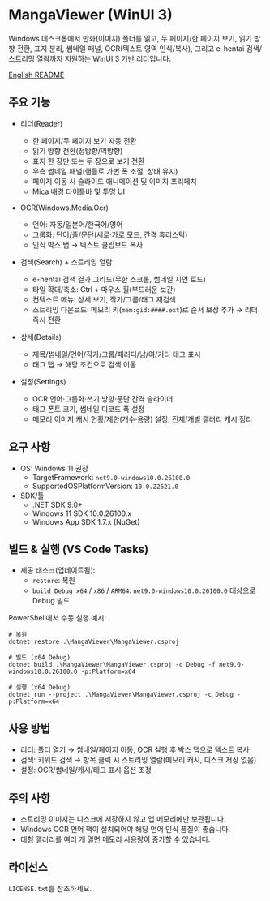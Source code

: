 # MangaViewer (WinUI 3)

Windows 데스크톱에서 만화(이미지) 폴더를 읽고, 두 페이지/한 페이지 보기, 읽기 방향 전환, 표지 분리, 썸네일 패널, OCR(텍스트 영역 인식/복사), 그리고 e-hentai 검색/스트리밍 열람까지 지원하는 WinUI 3 기반 리더입니다.

[English README](./README.md)

## 주요 기능

- 리더(Reader)
  - 한 페이지/두 페이지 보기 자동 전환
  - 읽기 방향 전환(정방향/역방향)
  - 표지 한 장만 또는 두 장으로 보기 전환
  - 우측 썸네일 패널(핸들로 가변 폭 조절, 상태 유지)
  - 페이지 이동 시 슬라이드 애니메이션 및 이미지 프리페치
  - Mica 배경 타이틀바 및 투명 UI

- OCR(Windows.Media.Ocr)
  - 언어: 자동/일본어/한국어/영어
  - 그룹화: 단어/줄/문단(세로·가로 모드, 간격 휴리스틱)
  - 인식 박스 탭 → 텍스트 클립보드 복사

- 검색(Search) + 스트리밍 열람
  - e-hentai 검색 결과 그리드(무한 스크롤, 썸네일 지연 로드)
  - 타일 확대/축소: Ctrl + 마우스 휠(부드러운 보간)
  - 컨텍스트 메뉴: 상세 보기, 작가/그룹/태그 재검색
  - 스트리밍 다운로드: 메모리 키(`mem:gid:####.ext`)로 순서 보장 추가 → 리더 즉시 전환

- 상세(Details)
  - 제목/썸네일/언어/작가/그룹/패러디/남/여/기타 태그 표시
  - 태그 탭 → 해당 조건으로 검색 이동

- 설정(Settings)
  - OCR 언어·그룹화·쓰기 방향·문단 간격 슬라이더
  - 태그 폰트 크기, 썸네일 디코드 폭 설정
  - 메모리 이미지 캐시 현황/제한(개수·용량) 설정, 전체/개별 갤러리 캐시 정리

## 요구 사항

- OS: Windows 11 권장
  - TargetFramework: `net9.0-windows10.0.26100.0`
  - SupportedOSPlatformVersion: `10.0.22621.0`
- SDK/툴
  - .NET SDK 9.0+
  - Windows 11 SDK 10.0.26100.x
  - Windows App SDK 1.7.x (NuGet)

## 빌드 & 실행 (VS Code Tasks)

- 제공 태스크(업데이트됨):
  - `restore`: 복원
  - `build Debug x64` / `x86` / `ARM64`: `net9.0-windows10.0.26100.0` 대상으로 Debug 빌드

PowerShell에서 수동 실행 예시:

```pwsh
# 복원
dotnet restore .\MangaViewer\MangaViewer.csproj

# 빌드 (x64 Debug)
dotnet build .\MangaViewer\MangaViewer.csproj -c Debug -f net9.0-windows10.0.26100.0 -p:Platform=x64

# 실행 (x64 Debug)
dotnet run --project .\MangaViewer\MangaViewer.csproj -c Debug -p:Platform=x64
```

## 사용 방법

- 리더: 폴더 열기 → 썸네일/페이지 이동, OCR 실행 후 박스 탭으로 텍스트 복사
- 검색: 키워드 검색 → 항목 클릭 시 스트리밍 열람(메모리 캐시, 디스크 저장 없음)
- 설정: OCR/썸네일/캐시/태그 표시 옵션 조정

## 주의 사항

- 스트리밍 이미지는 디스크에 저장하지 않고 앱 메모리에만 보관됩니다.
- Windows OCR 언어 팩이 설치되어야 해당 언어 인식 품질이 좋습니다.
- 대형 갤러리를 여러 개 열면 메모리 사용량이 증가할 수 있습니다.

## 라이선스

`LICENSE.txt`를 참조하세요.
